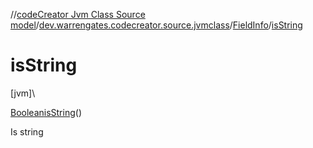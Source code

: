 //[codeCreator Jvm Class Source model](../../../index.md)/[dev.warrengates.codecreator.source.jvmclass](../index.md)/[FieldInfo](index.md)/[isString](is-string.md)

# isString

[jvm]\

[Boolean](https://docs.oracle.com/javase/8/docs/api/java/lang/Boolean.html)[isString](is-string.md)()

Is string

